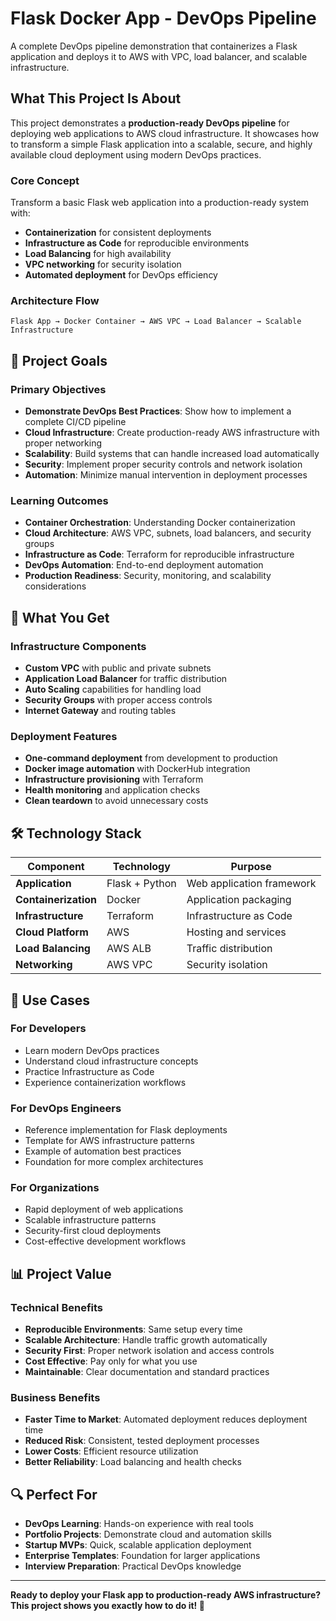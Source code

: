 # Flask Docker App - DevOps Pipeline

A complete DevOps pipeline demonstration that containerizes a Flask application and deploys it to AWS with VPC, load balancer, and scalable infrastructure.

##  What This Project Is About

This project demonstrates a **production-ready DevOps pipeline** for deploying web applications to AWS cloud infrastructure. It showcases how to transform a simple Flask application into a scalable, secure, and highly available cloud deployment using modern DevOps practices.

### Core Concept
Transform a basic Flask web application into a production-ready system with:
- **Containerization** for consistent deployments
- **Infrastructure as Code** for reproducible environments  
- **Load Balancing** for high availability
- **VPC networking** for security isolation
- **Automated deployment** for DevOps efficiency

### Architecture Flow
```
Flask App → Docker Container → AWS VPC → Load Balancer → Scalable Infrastructure
```

## 🎯 Project Goals

### Primary Objectives
- **Demonstrate DevOps Best Practices**: Show how to implement a complete CI/CD pipeline
- **Cloud Infrastructure**: Create production-ready AWS infrastructure with proper networking
- **Scalability**: Build systems that can handle increased load automatically
- **Security**: Implement proper security controls and network isolation
- **Automation**: Minimize manual intervention in deployment processes

### Learning Outcomes
- **Container Orchestration**: Understanding Docker containerization
- **Cloud Architecture**: AWS VPC, subnets, load balancers, and security groups
- **Infrastructure as Code**: Terraform for reproducible infrastructure
- **DevOps Automation**: End-to-end deployment automation
- **Production Readiness**: Security, monitoring, and scalability considerations

## 🚀 What You Get

### Infrastructure Components
- **Custom VPC** with public and private subnets
- **Application Load Balancer** for traffic distribution
- **Auto Scaling** capabilities for handling load
- **Security Groups** with proper access controls
- **Internet Gateway** and routing tables

### Deployment Features
- **One-command deployment** from development to production
- **Docker image automation** with DockerHub integration
- **Infrastructure provisioning** with Terraform
- **Health monitoring** and application checks
- **Clean teardown** to avoid unnecessary costs

## 🛠️ Technology Stack

| Component | Technology | Purpose |
|-----------|------------|---------|
| **Application** | Flask + Python | Web application framework |
| **Containerization** | Docker | Application packaging |
| **Infrastructure** | Terraform | Infrastructure as Code |
| **Cloud Platform** | AWS | Hosting and services |
| **Load Balancing** | AWS ALB | Traffic distribution |
| **Networking** | AWS VPC | Security isolation |

## 🎯 Use Cases

### For Developers
- Learn modern DevOps practices
- Understand cloud infrastructure concepts
- Practice Infrastructure as Code
- Experience containerization workflows

### For DevOps Engineers
- Reference implementation for Flask deployments
- Template for AWS infrastructure patterns
- Example of automation best practices
- Foundation for more complex architectures

### For Organizations
- Rapid deployment of web applications
- Scalable infrastructure patterns
- Security-first cloud deployments
- Cost-effective development workflows

## 📊 Project Value

### Technical Benefits
- **Reproducible Environments**: Same setup every time
- **Scalable Architecture**: Handle traffic growth automatically
- **Security First**: Proper network isolation and access controls
- **Cost Effective**: Pay only for what you use
- **Maintainable**: Clear documentation and standard practices

### Business Benefits
- **Faster Time to Market**: Automated deployment reduces deployment time
- **Reduced Risk**: Consistent, tested deployment processes
- **Lower Costs**: Efficient resource utilization
- **Better Reliability**: Load balancing and health checks

## 🔍 Perfect For

- **DevOps Learning**: Hands-on experience with real tools
- **Portfolio Projects**: Demonstrate cloud and automation skills
- **Startup MVPs**: Quick, scalable application deployment
- **Enterprise Templates**: Foundation for larger applications
- **Interview Preparation**: Practical DevOps knowledge

---

**Ready to deploy your Flask app to production-ready AWS infrastructure? This project shows you exactly how to do it! 🚀**

